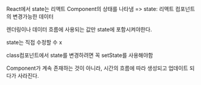 React에서 state는 리액트 Component의 상태를 나타냄
=> state: 리액트 컴포넌트의 변경가능한 데이터

렌더링이나 데이터 흐름에 사용되는 값만 state에 포함시켜야한다.

state는 직접 수정할 수 x

class컴포넌트에서 state를 변경하려면 꼭 setState를 사용해야함

Component가 계속 존재하는 것이 아니라, 시간의 흐름에 따라 생성되고 업데이트 되다가 사라진다.
